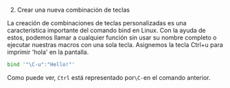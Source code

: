 2. Crear una nueva combinación de teclas

La creación de combinaciones de teclas personalizadas es una característica importante del comando bind en Linux. Con la ayuda de estos, podemos llamar a cualquier función sin usar su nombre completo o ejecutar nuestras macros con una sola tecla. Asignemos la tecla Ctrl+u para imprimir 'hola' en la pantalla.

```bash
bind '"\C-u":"Hello!"'
```
Como puede ver, `Ctrl` está representado por` \C- `en el comando anterior. 


